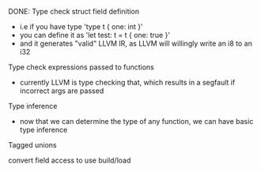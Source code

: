 DONE: Type check struct field definition
  - i.e if you have type 'type t { one: int }'
  - you can define it as 'let test: t = t { one: true }'
  - and it generates "valid" LLVM IR, as LLVM will willingly write an i8 to an i32

Type check expressions passed to functions
  - currently LLVM is type checking that, which results in a segfault if incorrect args are passed

Type inference
  - now that we can determine the type of any function, we can have basic type inference

Tagged unions

convert field access to use build/load
